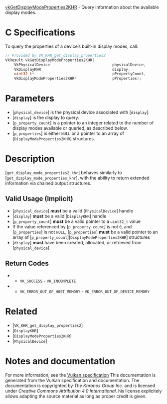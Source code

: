 [vkGetDisplayModeProperties2KHR](https://www.khronos.org/registry/vulkan/specs/1.3-extensions/man/html/vkGetDisplayModeProperties2KHR.html) - Query information about the available display modes.

# C Specifications
To query the properties of a device’s built-in display modes, call:
```c
// Provided by VK_KHR_get_display_properties2
VkResult vkGetDisplayModeProperties2KHR(
    VkPhysicalDevice                            physicalDevice,
    VkDisplayKHR                                display,
    uint32_t*                                   pPropertyCount,
    VkDisplayModeProperties2KHR*                pProperties);
```

# Parameters
- [`physical_device`] is the physical device associated with [`display`].
- [`display`] is the display to query.
- [`p_property_count`] is a pointer to an integer related to the number of display modes available or queried, as described below.
- [`p_properties`] is either `NULL` or a pointer to an array of [`DisplayModeProperties2KHR`] structures.

# Description
[`get_display_mode_properties2_khr`] behaves similarly to
[`get_display_mode_properties_khr`], with the ability to return extended
information via chained output structures.
## Valid Usage (Implicit)
-  [`physical_device`] **must**  be a valid [`PhysicalDevice`] handle
-  [`display`] **must**  be a valid [`DisplayKHR`] handle
-  [`p_property_count`] **must**  be a valid pointer to a `uint32_t` value
-    If the value referenced by [`p_property_count`] is not `0`, and [`p_properties`] is not `NULL`, [`p_properties`] **must**  be a valid pointer to an array of [`p_property_count`][`DisplayModeProperties2KHR`] structures
-  [`display`] **must**  have been created, allocated, or retrieved from [`physical_device`]

## Return Codes
*   - `VK_SUCCESS`  - `VK_INCOMPLETE` 
*   - `VK_ERROR_OUT_OF_HOST_MEMORY`  - `VK_ERROR_OUT_OF_DEVICE_MEMORY`

# Related
- [`VK_KHR_get_display_properties2`]
- [`DisplayKHR`]
- [`DisplayModeProperties2KHR`]
- [`PhysicalDevice`]

# Notes and documentation
For more information, see the [Vulkan specification](https://www.khronos.org/registry/vulkan/specs/1.3-extensions/html/vkspec.html)
This documentation is generated from the Vulkan specification and documentation.
The documentation is copyrighted by *The Khronos Group Inc.* and is licensed under *Creative Commons Attribution 4.0 International*.
his license explicitely allows adapting the source material as long as proper credit is given.
        